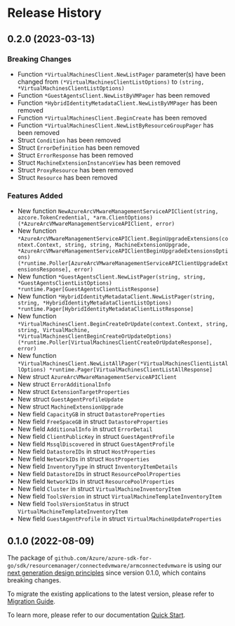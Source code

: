 # Release History

## 0.2.0 (2023-03-13)
### Breaking Changes

- Function `*VirtualMachinesClient.NewListPager` parameter(s) have been changed from `(*VirtualMachinesClientListOptions)` to `(string, *VirtualMachinesClientListOptions)`
- Function `*GuestAgentsClient.NewListByVMPager` has been removed
- Function `*HybridIdentityMetadataClient.NewListByVMPager` has been removed
- Function `*VirtualMachinesClient.BeginCreate` has been removed
- Function `*VirtualMachinesClient.NewListByResourceGroupPager` has been removed
- Struct `Condition` has been removed
- Struct `ErrorDefinition` has been removed
- Struct `ErrorResponse` has been removed
- Struct `MachineExtensionInstanceView` has been removed
- Struct `ProxyResource` has been removed
- Struct `Resource` has been removed

### Features Added

- New function `NewAzureArcVMwareManagementServiceAPIClient(string, azcore.TokenCredential, *arm.ClientOptions) (*AzureArcVMwareManagementServiceAPIClient, error)`
- New function `*AzureArcVMwareManagementServiceAPIClient.BeginUpgradeExtensions(context.Context, string, string, MachineExtensionUpgrade, *AzureArcVMwareManagementServiceAPIClientBeginUpgradeExtensionsOptions) (*runtime.Poller[AzureArcVMwareManagementServiceAPIClientUpgradeExtensionsResponse], error)`
- New function `*GuestAgentsClient.NewListPager(string, string, *GuestAgentsClientListOptions) *runtime.Pager[GuestAgentsClientListResponse]`
- New function `*HybridIdentityMetadataClient.NewListPager(string, string, *HybridIdentityMetadataClientListOptions) *runtime.Pager[HybridIdentityMetadataClientListResponse]`
- New function `*VirtualMachinesClient.BeginCreateOrUpdate(context.Context, string, string, VirtualMachine, *VirtualMachinesClientBeginCreateOrUpdateOptions) (*runtime.Poller[VirtualMachinesClientCreateOrUpdateResponse], error)`
- New function `*VirtualMachinesClient.NewListAllPager(*VirtualMachinesClientListAllOptions) *runtime.Pager[VirtualMachinesClientListAllResponse]`
- New struct `AzureArcVMwareManagementServiceAPIClient`
- New struct `ErrorAdditionalInfo`
- New struct `ExtensionTargetProperties`
- New struct `GuestAgentProfileUpdate`
- New struct `MachineExtensionUpgrade`
- New field `CapacityGB` in struct `DatastoreProperties`
- New field `FreeSpaceGB` in struct `DatastoreProperties`
- New field `AdditionalInfo` in struct `ErrorDetail`
- New field `ClientPublicKey` in struct `GuestAgentProfile`
- New field `MssqlDiscovered` in struct `GuestAgentProfile`
- New field `DatastoreIDs` in struct `HostProperties`
- New field `NetworkIDs` in struct `HostProperties`
- New field `InventoryType` in struct `InventoryItemDetails`
- New field `DatastoreIDs` in struct `ResourcePoolProperties`
- New field `NetworkIDs` in struct `ResourcePoolProperties`
- New field `Cluster` in struct `VirtualMachineInventoryItem`
- New field `ToolsVersion` in struct `VirtualMachineTemplateInventoryItem`
- New field `ToolsVersionStatus` in struct `VirtualMachineTemplateInventoryItem`
- New field `GuestAgentProfile` in struct `VirtualMachineUpdateProperties`


## 0.1.0 (2022-08-09)

The package of `github.com/Azure/azure-sdk-for-go/sdk/resourcemanager/connectedvmware/armconnectedvmware` is using our [next generation design principles](https://azure.github.io/azure-sdk/general_introduction.html) since version 0.1.0, which contains breaking changes.

To migrate the existing applications to the latest version, please refer to [Migration Guide](https://aka.ms/azsdk/go/mgmt/migration).

To learn more, please refer to our documentation [Quick Start](https://aka.ms/azsdk/go/mgmt).